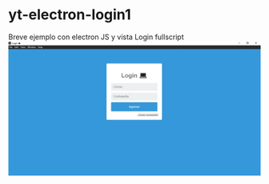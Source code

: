 # yt-electron-login1
Breve ejemplo con electron JS y vista Login fullscript
<img src="main.jpg"  alt="main"/>
